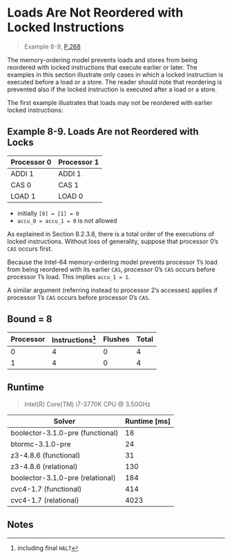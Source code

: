 # Loads Are Not Reordered with Locked Instructions

> Example 8-9, [P.268](https://software.intel.com/sites/default/files/managed/7c/f1/253668-sdm-vol-3a.pdf#page=268)

The memory-ordering model prevents loads and stores from being reordered with locked instructions that execute earlier or later.
The examples in this section illustrate only cases in which a locked instruction is executed before a load or a store.
The reader should note that reordering is prevented also if the locked instruction is executed after a load or a store.

The first example illustrates that loads may not be reordered with earlier locked instructions:

## Example 8-9. Loads Are not Reordered with Locks

| Processor 0 | Processor 1 |
| ----------- | ----------- |
| ADDI 1      | ADDI 1      |
| CAS 0       | CAS 1       |
| LOAD 1      | LOAD 0      |

* initially `[0] = [1] = 0`
* `accu_0 = accu_1 = 0` is not allowed

As explained in Section 8.2.3.8, there is a total order of the executions of locked instructions.
Without loss of generality, suppose that processor 0’s `CAS` occurs first.

Because the Intel-64 memory-ordering model prevents processor 1’s load from being reordered with its earlier `CAS`, processor 0’s `CAS` occurs before processor 1’s load.
This implies `accu_1 = 1`.

A similar argument (referring instead to processor 2’s accesses) applies if processor 1’s `CAS` occurs before processor 0’s `CAS`.

## Bound = 8

| Processor | Instructions[^1]  | Flushes | Total |
| --------- | ----------------  | ------- | ----- |
| 0         | 4                 | 0       | 4     |
| 1         | 4                 | 0       | 4     |

## Runtime

> Intel(R) Core(TM) i7-3770K CPU @ 3.50GHz

| Solver                           | Runtime [ms] |
| -------------------------------- | ------------ |
| boolector-3.1.0-pre (functional) | 18           |
| btormc-3.1.0-pre                 | 24           |
| z3-4.8.6 (functional)            | 31           |
| z3-4.8.6 (relational)            | 130          |
| boolector-3.1.0-pre (relational) | 184          |
| cvc4-1.7 (functional)            | 414          |
| cvc4-1.7 (relational)            | 4023         |

## Notes

[^1]: including final `HALT`
